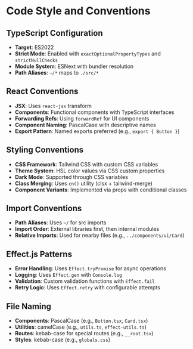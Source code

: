 # Code Style and Conventions

## TypeScript Configuration
- **Target**: ES2022
- **Strict Mode**: Enabled with `exactOptionalPropertyTypes` and `strictNullChecks`
- **Module System**: ESNext with bundler resolution
- **Path Aliases**: `~/*` maps to `./src/*`

## React Conventions
- **JSX**: Uses `react-jsx` transform
- **Components**: Functional components with TypeScript interfaces
- **Forwarding Refs**: Using `forwardRef` for UI components
- **Component Naming**: PascalCase with descriptive names
- **Export Pattern**: Named exports preferred (e.g., `export { Button }`)

## Styling Conventions
- **CSS Framework**: Tailwind CSS with custom CSS variables
- **Theme System**: HSL color values via CSS custom properties
- **Dark Mode**: Supported through CSS variables
- **Class Merging**: Uses `cn()` utility (clsx + tailwind-merge)
- **Component Variants**: Implemented via props with conditional classes

## Import Conventions
- **Path Aliases**: Uses `~/` for src imports
- **Import Order**: External libraries first, then internal modules
- **Relative Imports**: Used for nearby files (e.g., `../components/ui/Card`)

## Effect.js Patterns
- **Error Handling**: Uses `Effect.tryPromise` for async operations
- **Logging**: Uses `Effect.gen` with `Console.log`
- **Validation**: Custom validation functions with `Effect.fail`
- **Retry Logic**: Uses `Effect.retry` with configurable attempts

## File Naming
- **Components**: PascalCase (e.g., `Button.tsx`, `Card.tsx`)
- **Utilities**: camelCase (e.g., `utils.ts`, `effect-utils.ts`)
- **Routes**: kebab-case for special routes (e.g., `__root.tsx`)
- **Styles**: kebab-case (e.g., `globals.css`)